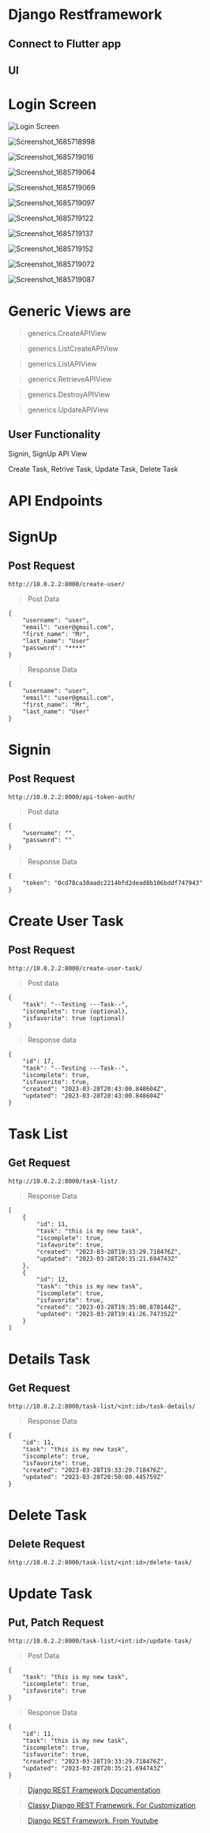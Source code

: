 # Django Restframework
## Connect to Flutter app

## UI
# Login Screen
![Login Screen](https://github.com/pd28CSE/flutter-django-crud-authentication/assets/71305747/a497c17f-ef79-4856-b26f-9be2a297f4cb)

![Screenshot_1685718998](https://github.com/pd28CSE/flutter-django-crud-authentication/assets/71305747/a34cbb17-4ab7-4844-b7a4-2ff7f8eaedbb)

![Screenshot_1685719016](https://github.com/pd28CSE/flutter-django-crud-authentication/assets/71305747/edb7ceed-da65-4971-871e-40660038ce41)

![Screenshot_1685719064](https://github.com/pd28CSE/flutter-django-crud-authentication/assets/71305747/cf9bc280-999b-4934-839d-b5ce733d1c51)

![Screenshot_1685719069](https://github.com/pd28CSE/flutter-django-crud-authentication/assets/71305747/69468b6e-5ef1-47b1-9a67-cb566ec8bcf7)

![Screenshot_1685719097](https://github.com/pd28CSE/flutter-django-crud-authentication/assets/71305747/23a0bda6-616e-4fb3-8f19-dccf473e49a4)

![Screenshot_1685719122](https://github.com/pd28CSE/flutter-django-crud-authentication/assets/71305747/7c81c4b3-5dbe-4c93-912b-bcea11d704e0)

![Screenshot_1685719137](https://github.com/pd28CSE/flutter-django-crud-authentication/assets/71305747/ca8715f7-d2cd-4ddc-9d00-d0a4ec43b3bc)

![Screenshot_1685719152](https://github.com/pd28CSE/flutter-django-crud-authentication/assets/71305747/805c485f-4cae-4f45-b437-5f67d1f09457)

![Screenshot_1685719072](https://github.com/pd28CSE/flutter-django-crud-authentication/assets/71305747/badbb0e2-ea27-4bf4-837b-52d59c23850e)

![Screenshot_1685719087](https://github.com/pd28CSE/flutter-django-crud-authentication/assets/71305747/2d106365-3131-42b0-b8b9-37c1fe5c3087)


# Generic Views are

> generics.CreateAPIView

> generics.ListCreateAPIView

> generics.ListAPIView

> generics.RetrieveAPIView

> generics.DestroyAPIView

> generics.UpdateAPIView


## User Functionality
Signin, SignUp API View

Create Task, Retrive Task, Update Task, Delete Task



# API Endpoints

# SignUp
## Post Request
    http://10.0.2.2:8000/create-user/

> Post Data

    {
        "username": "user",
        "email": "user@gmail.com",
        "first_name": "Mr",
        "last_name": "User"
        "password": "****"
    }

> Response Data

    {
        "username": "user",
        "email": "user@gmail.com",
        "first_name": "Mr",
        "last_name": "User"
    }

# Signin
## Post Request
    http://10.0.2.2:8000/api-token-auth/

> Post data

    {
        "username": "",
        "password": ""
    }

> Response Data

    {
        "token": "0cd78ca30aadc2214bfd2dead8b106bddf747943"
    }

# Create User Task
## Post Request
    http://10.0.2.2:8000/create-user-task/

> Post data

    {
        "task": "--Testing ---Task--",
        "iscomplete": true (optional),
        "isfavorite": true (optional)
    }

> Response data

    {
        "id": 17,
        "task": "--Testing ---Task--",
        "iscomplete": true,
        "isfavorite": true,
        "created": "2023-03-28T20:43:00.848604Z",
        "updated": "2023-03-28T20:43:00.848604Z"
    }

# Task List
## Get Request
    http://10.0.2.2:8000/task-list/

> Response Data

    [
        {
            "id": 11,
            "task": "this is my new task",
            "iscomplete": true,
            "isfavorite": true,
            "created": "2023-03-28T19:33:29.718476Z",
            "updated": "2023-03-28T20:35:21.694743Z"
        },
        {
            "id": 12,
            "task": "this is my new task",
            "iscomplete": true,
            "isfavorite": true,
            "created": "2023-03-28T19:35:00.870144Z",
            "updated": "2023-03-28T19:41:26.747352Z"
        }
    ]

# Details Task
## Get Request
    http://10.0.2.2:8000/task-list/<int:id>/task-details/

> Response Data

    {
        "id": 11,
        "task": "this is my new task",
        "iscomplete": true,
        "isfavorite": true,
        "created": "2023-03-28T19:33:29.718476Z",
        "updated": "2023-03-28T20:50:00.445759Z"
    }


# Delete Task
## Delete Request
    http://10.0.2.2:8000/task-list/<int:id>/delete-task/


# Update Task
## Put, Patch Request
    http://10.0.2.2:8000/task-list/<int:id>/update-task/

> Post Data

    {
        "task": "this is my new task",
        "iscomplete": true,
        "isfavorite": true
    }

> Response Data

    {
        "id": 11,
        "task": "this is my new task",
        "iscomplete": true,
        "isfavorite": true,
        "created": "2023-03-28T19:33:29.718476Z",
        "updated": "2023-03-28T20:35:21.694743Z"
    }




> [Django REST Framework Documentation](https://www.django-rest-framework.org/)

>[Classy Django REST Framework. For Customization](https://www.cdrf.co/)


> [Django REST Framework. From Youtube](https://www.youtube.com/watch?v=aoEcKdq3frU&list=PL4NIq30KvXLDES6CUeAWiSJNQzPsoBWI6&index=1)
